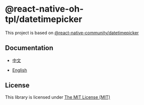 # @react-native-oh-tpl/datetimepicker

This project is based on [@react-native-community/datetimepicker](https://github.com/react-native-datetimepicker/datetimepicker)

## Documentation

- [中文](https://gitee.com/react-native-oh-library/usage-docs/blob/master/zh-cn/react-native-community-datetimepicker.md)

- [English](https://gitee.com/react-native-oh-library/usage-docs/blob/master/en/react-native-community-datetimepicker.md)

## License

This library is licensed under [The MIT License (MIT)](https://github.com/react-native-datetimepicker/datetimepicker/blob/master/LICENSE.md)

